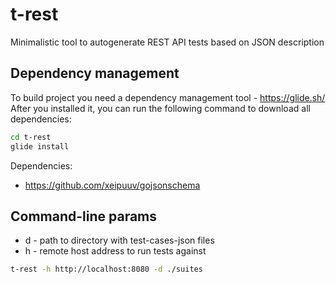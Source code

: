 # t-rest
Minimalistic tool to autogenerate REST API tests based on JSON description

## Dependency management
To build project you need a dependency management tool - https://glide.sh/
After you installed it, you can run the following command to download all dependencies:

```bash
cd t-rest
glide install
```

Dependencies:
- https://github.com/xeipuuv/gojsonschema

## Command-line params
- d - path to directory with test-cases-json files 
- h - remote host address to run tests against
```bash
t-rest -h http://localhost:8080 -d ./suites
```
